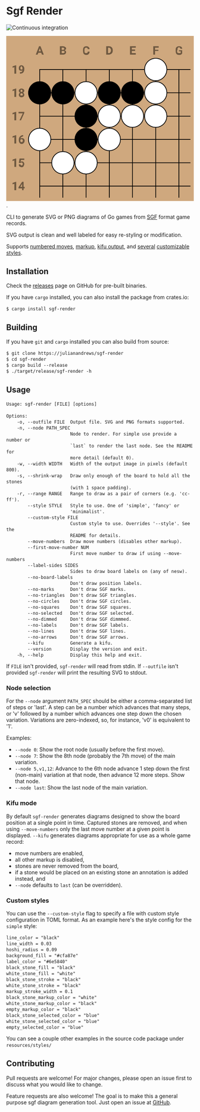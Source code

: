# Sgf Render

![Continuous integration](https://github.com/julianandrews/sgf-render/workflows/Continuous%20integration/badge.svg)

![Cho Chikun Elementary, Problem 45](demo/prob45.svg).

CLI to generate SVG or PNG diagrams of Go games from
[SGF](https://www.red-bean.com/sgf/) format game records.

SVG output is clean and well labeled for easy re-styling or modification.

Supports [numbered
moves](https://raw.githubusercontent.com/julianandrews/sgf-render/master/demo/simple-numbered.svg),
[markup](https://raw.githubusercontent.com/julianandrews/sgf-render/master/demo/markup.svg),
[kifu output](https://raw.githubusercontent.com/julianandrews/sgf-render/master/demo/kifu.svg),
and
[several](https://raw.githubusercontent.com/julianandrews/sgf-render/master/demo/minimalist-numbered.svg)
[customizable](https://raw.githubusercontent.com/julianandrews/sgf-render/master/demo/wacky.svg)
[styles](https://raw.githubusercontent.com/julianandrews/sgf-render/master/demo/prob45-fancy.svg).

## Installation

Check the [releases](https://github.com/julianandrews/sgf-render/releases) page
on GitHub for pre-built binaries.

If you have `cargo` installed, you can also install the package from crates.io:

```
$ cargo install sgf-render
```

## Building

If you have `git` and `cargo` installed you can also build from source:

```
$ git clone https://julianandrews/sgf-render
$ cd sgf-render
$ cargo build --release
$ ./target/release/sgf-render -h
```

## Usage

```
Usage: sgf-render [FILE] [options]

Options:
    -o, --outfile FILE  Output file. SVG and PNG formats supported.
    -n, --node PATH_SPEC
                        Node to render. For simple use provide a number or
                        `last` to render the last node. See the README for
                        more detail (default 0).
    -w, --width WIDTH   Width of the output image in pixels (default 800).
    -s, --shrink-wrap   Draw only enough of the board to hold all the stones
                        (with 1 space padding).
    -r, --range RANGE   Range to draw as a pair of corners (e.g. 'cc-ff').
        --style STYLE   Style to use. One of 'simple', 'fancy' or
                        'minimalist'.
        --custom-style FILE
                        Custom style to use. Overrides '--style'. See the
                        README for details.
        --move-numbers  Draw move numbers (disables other markup).
        --first-move-number NUM
                        First move number to draw if using --move-numbers
        --label-sides SIDES
                        Sides to draw board labels on (any of nesw).
        --no-board-labels
                        Don't draw position labels.
        --no-marks      Don't draw SGF marks.
        --no-triangles  Don't draw SGF triangles.
        --no-circles    Don't draw SGF circles.
        --no-squares    Don't draw SGF squares.
        --no-selected   Don't draw SGF selected.
        --no-dimmed     Don't draw SGF dimmmed.
        --no-labels     Don't draw SGF labels.
        --no-lines      Don't draw SGF lines.
        --no-arrows     Don't draw SGF arrows.
        --kifu          Generate a kifu.
        --version       Display the version and exit.
    -h, --help          Display this help and exit.
```

If `FILE` isn't provided, `sgf-render` will read from stdin. If `--outfile`
isn't provided `sgf-render` will print the resulting SVG to stdout.

### Node selection

For the `--node` argument `PATH_SPEC` should be either a comma-separated list
of steps or 'last'.  A step can be a number which advances that many steps, or
'v' followed by a number which advances one step down the chosen variation.
Variations are zero-indexed, so, for instance, 'v0' is equivalent to '1'.

Examples:

- `--node 0`: Show the root node (usually before the first move).
- `--node 7`: Show the 8th node (probably the 7th move) of the main variation.
- `--node 5,v1,12`: Advance to the 6th node advance 1 step down the first
  (non-main) variation at that node, then advance 12 more steps. Show that
  node.
- `--node last`: Show the last node of the main variation.

### Kifu mode

By default `sgf-render` generates diagrams designed to show the board position
at a single point in time. Captured stones are removed, and when using
`--move-numbers` only the last move number at a given point is displayed.
`--kifu` generates diagrams appropriate for use as a whole game record:

- move numbers are enabled,
- all other markup is disabled,
- stones are never removed from the board,
- if a stone would be placed on an existing stone an annotation is added
  instead, and
- `--node` defaults to `last` (can be overridden).

### Custom styles

You can use the `--custom-style` flag to specify a file with custom style
configuration in TOML format. As an example here's the style config for the
`simple` style:

```
line_color = "black"
line_width = 0.03
hoshi_radius = 0.09
background_fill = "#cfa87e"
label_color = "#6e5840"
black_stone_fill = "black"
white_stone_fill = "white"
black_stone_stroke = "black"
white_stone_stroke = "black"
markup_stroke_width = 0.1
black_stone_markup_color = "white"
white_stone_markup_color = "black"
empty_markup_color = "black"
black_stone_selected_color = "blue"
white_stone_selected_color = "blue"
empty_selected_color = "blue"
```

You can see a couple other examples in the source code package under
`resources/styles/`

## Contributing
Pull requests are welcome! For major changes, please open an issue first to
discuss what you would like to change.

Feature requests are also welcome! The goal is to make this a general purpose
sgf diagram generation tool. Just open an issue at
[GitHub](https://github.com/julianandrews/sgf-render/issues).
